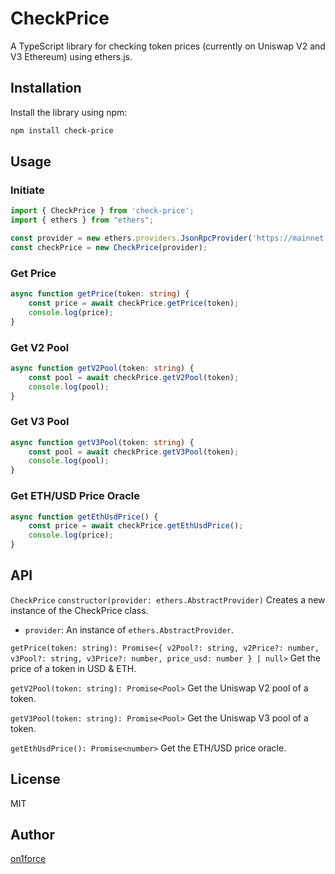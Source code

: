# CheckPrice

A TypeScript library for checking token prices (currently on Uniswap V2 and V3 Ethereum) using ethers.js.

## Installation

Install the library using npm:

```bash
npm install check-price
```

## Usage
### Initiate
```typescript
import { CheckPrice } from 'check-price';
import { ethers } from "ethers";

const provider = new ethers.providers.JsonRpcProvider('https://mainnet.infura.io/v3/your-infura-key');
const checkPrice = new CheckPrice(provider);
```

### Get Price
```typescript
async function getPrice(token: string) {
    const price = await checkPrice.getPrice(token);
    console.log(price);
}
```

### Get V2 Pool
```typescript
async function getV2Pool(token: string) {
    const pool = await checkPrice.getV2Pool(token);
    console.log(pool);
}
```

### Get V3 Pool
```typescript
async function getV3Pool(token: string) {
    const pool = await checkPrice.getV3Pool(token);
    console.log(pool);
}
```

### Get ETH/USD Price Oracle
```typescript
async function getEthUsdPrice() {
    const price = await checkPrice.getEthUsdPrice();
    console.log(price);
}
```

## API
`CheckPrice`
`constructor(provider: ethers.AbstractProvider)`
Creates a new instance of the CheckPrice class.

- `provider`: An instance of `ethers.AbstractProvider`.
  
`getPrice(token: string): Promise<{
v2Pool?: string,
v2Price?: number,
v3Pool?: string,
v3Price?: number,
price_usd: number
} | null>`
Get the price of a token in USD & ETH.

`getV2Pool(token: string): Promise<Pool>`
Get the Uniswap V2 pool of a token.

`getV3Pool(token: string): Promise<Pool>`
Get the Uniswap V3 pool of a token.

`getEthUsdPrice(): Promise<number>`
Get the ETH/USD price oracle.

## License
MIT

## Author
[on1force](https://github.com/on1force/token-price)